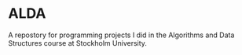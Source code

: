 # ALDA
A repostory for programming projects I did in the Algorithms and Data Structures course at Stockholm University. 
